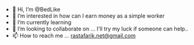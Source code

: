 - 👋 Hi, I’m @BedLike
- 👀 I’m interested in how can I earn money as a simple worker
- 🌱 I’m currently learning 
- 💞️ I’m looking to collaborate on ... I'll try my luck if someone can help..
- 📫 How to reach me ... rastafarik.net@gmail.com

<!---
BedLike/BedLike is a ✨ special ✨ repository because its `README.md` (this file) appears on your GitHub profile.
You can click the Preview link to take a look at your changes.
--->
